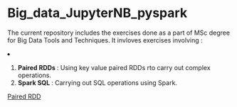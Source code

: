 # Big_data_JupyterNB_pyspark
The current repository includes the exercises done as a part of MSc degree for Big Data Tools and Techniques.
It invloves exercises involving : <li>
  1. <b> Paired RDDs </b>: Using key value paired RDDs rto carry out complex operations. <li>
    <b> Spark SQL </b> : Carrying out SQL operations using Spark. 

<a href = 'https://github.com/karishmapr0103/Big_data_JupyterNB_pyspark/blob/master/Paired_RDD.ipynb'> Paired RDD </a>


